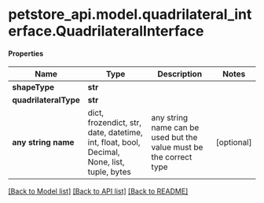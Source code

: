 # petstore_api.model.quadrilateral_interface.QuadrilateralInterface

#### Properties
Name | Type | Description | Notes
------------ | ------------- | ------------- | -------------
**shapeType** | **str** |  | 
**quadrilateralType** | **str** |  | 
**any string name** | dict, frozendict, str, date, datetime, int, float, bool, Decimal, None, list, tuple, bytes | any string name can be used but the value must be the correct type | [optional]

[[Back to Model list]](../../README.md#documentation-for-models) [[Back to API list]](../../README.md#documentation-for-api-endpoints) [[Back to README]](../../README.md)

